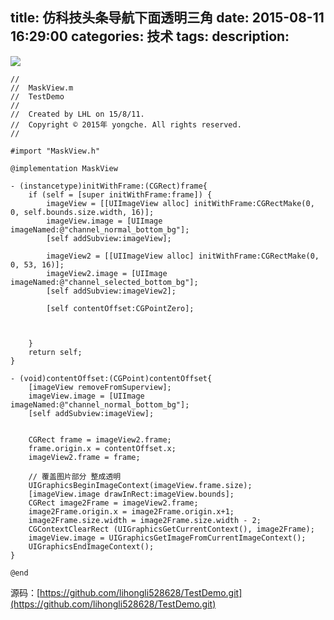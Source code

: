 title: 仿科技头条导航下面透明三角
date: 2015-08-11 16:29:00
categories: 技术
tags: 
description:
---
![](http://img.blog.csdn.net/20150811163103620?watermark/2/text/aHR0cDovL2Jsb2cuY3Nkbi5uZXQv/font/5a6L5L2T/fontsize/400/fill/I0JBQkFCMA==/dissolve/70/gravity/Center)

<!--more-->

```objc
//
//  MaskView.m
//  TestDemo
//
//  Created by LHL on 15/8/11.
//  Copyright © 2015年 yongche. All rights reserved.
//

#import "MaskView.h"

@implementation MaskView

- (instancetype)initWithFrame:(CGRect)frame{
    if (self = [super initWithFrame:frame]) {
        imageView = [[UIImageView alloc] initWithFrame:CGRectMake(0, 0, self.bounds.size.width, 16)];
        imageView.image = [UIImage imageNamed:@"channel_normal_bottom_bg"];
        [self addSubview:imageView];
        
        imageView2 = [[UIImageView alloc] initWithFrame:CGRectMake(0, 0, 53, 16)];
        imageView2.image = [UIImage imageNamed:@"channel_selected_bottom_bg"];
        [self addSubview:imageView2];
      
        [self contentOffset:CGPointZero];
      
        
        
    }
    return self;
}

- (void)contentOffset:(CGPoint)contentOffset{
    [imageView removeFromSuperview];
    imageView.image = [UIImage imageNamed:@"channel_normal_bottom_bg"];
    [self addSubview:imageView];

    
    CGRect frame = imageView2.frame;
    frame.origin.x = contentOffset.x;
    imageView2.frame = frame;
    
    // 覆盖图片部分 整成透明
    UIGraphicsBeginImageContext(imageView.frame.size);
    [imageView.image drawInRect:imageView.bounds];
    CGRect image2Frame = imageView2.frame;
    image2Frame.origin.x = image2Frame.origin.x+1;
    image2Frame.size.width = image2Frame.size.width - 2;
    CGContextClearRect (UIGraphicsGetCurrentContext(), image2Frame);
    imageView.image = UIGraphicsGetImageFromCurrentImageContext();
    UIGraphicsEndImageContext();
}

@end

```



源码：[https://github.com/lihongli528628/TestDemo.git](https://github.com/lihongli528628/TestDemo.git)




